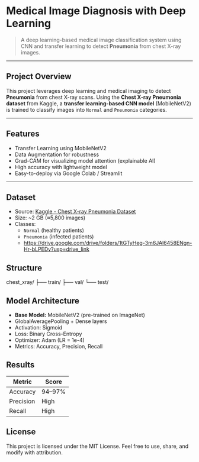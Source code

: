 # Medical Image Diagnosis with Deep Learning
> A deep learning-based medical image classification system using CNN and transfer learning to detect **Pneumonia** from chest X-ray images.
---
##  Project Overview

This project leverages deep learning and medical imaging to detect **Pneumonia** from chest X-ray scans. Using the **Chest X-ray Pneumonia dataset** from Kaggle, a **transfer learning-based CNN model** (MobileNetV2) is trained to classify images into `Normal` and `Pneumonia` categories.

---

##  Features

-  Transfer Learning using MobileNetV2
-  Data Augmentation for robustness
-  Grad-CAM for visualizing model attention (explainable AI)
-  High accuracy with lightweight model
-  Easy-to-deploy via Google Colab / Streamlit

---

##  Dataset

- Source: [Kaggle - Chest X-ray Pneumonia Dataset](https://www.kaggle.com/paultimothymooney/chest-xray-pneumonia)
- Size: ~2 GB (≈5,800 images)
- Classes: 
  - `Normal` (healthy patients)
  - `Pneumonia` (infected patients)
  - https://drive.google.com/drive/folders/1tGTyHeg-3m6JAl6458ENgn-Hr-bLPEDv?usp=drive_link

## Structure

chest_xray/
├── train/
├── val/
└── test/

##  Model Architecture

-  **Base Model:** MobileNetV2 (pre-trained on ImageNet)
-  GlobalAveragePooling + Dense layers
-  Activation: Sigmoid
-  Loss: Binary Cross-Entropy
-  Optimizer: Adam (LR = 1e-4)
-  Metrics: Accuracy, Precision, Recall

## Results

| Metric    | Score     |
|-----------|-----------|
| Accuracy  | 94–97%    |
| Precision | High      |
| Recall    | High      |


## License
This project is licensed under the MIT License.
Feel free to use, share, and modify with attribution.





